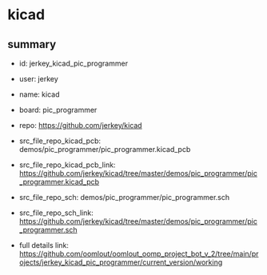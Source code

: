 # kicad
 
## summary 
* id: jerkey_kicad_pic_programmer
* user: jerkey
* name: kicad
* board: pic_programmer
* repo: https://github.com/jerkey/kicad
* src_file_repo_kicad_pcb: demos/pic_programmer/pic_programmer.kicad_pcb
* src_file_repo_kicad_pcb_link: https://github.com/jerkey/kicad/tree/master/demos/pic_programmer/pic_programmer.kicad_pcb


* src_file_repo_sch: demos/pic_programmer/pic_programmer.sch
* src_file_repo_sch_link: https://github.com/jerkey/kicad/tree/master/demos/pic_programmer/pic_programmer.sch
* full details link: https://github.com/oomlout/oomlout_oomp_project_bot_v_2/tree/main/projects/jerkey_kicad_pic_programmer/current_version/working  






